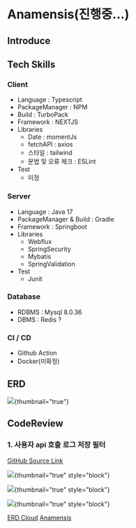 # Anamensis(진행중...)

## Introduce

## Tech Skills

### Client
- Language : Typescript
- PackageManager : NPM
- Build : TurboPack
- Framework : NEXTJS
- Libraries
    - Date : momentJs
    - fetchAPI : axios
    - 스타일 : tailwind
    - 문법 및 오류 체크 : ESLint
- Test
    - 미정


### Server
- Language : Java 17
- PackageManager & Build : Gradle
- Framework : Springboot
- Libraries
    - Webflux
    - SpringSecurity
    - Mybatis
    - SpringValidation
- Test
    - Junit

### Database
- RDBMS : Mysql 8.0.36
- DBMS : Redis ?


### CI / CD
- Github Action
- Docker(미확정)


## ERD
![](anamensis-erd.jpg){thumbnail="true"}


## CodeReview
### 1. 사용자 api 호출 로그 저장 필터

[GitHub Source Link](https://github.com/ardi-orrorin/anamensis/blob/main/server/src/main/java/com/anamensis/server/config/LogHistoryFilter.java)

![](anamensis-codereview-filter-01.jpg){thumbnail="true"  style="block"}

![](anamensis-codereview-filter-02.jpg){thumbnail="true"  style="block"}

![](anamensis-codereview-filter-03.jpg){thumbnail="true"  style="block"}



<seealso>
    <category ref="erdcloud">
        <a href="https://www.erdcloud.com/d/kaLkfNKiwKcPe85k4">ERD Cloud</a>
    </category>
    <category ref="git">
        <a href="https://github.com/ardi-orrorin/anamensis">Anamensis</a>
    </category>
</seealso>
